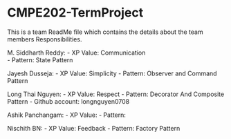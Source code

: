 # CMPE202-TermProject
This is a team ReadMe file which contains the details about the team members Responsibilities. 


M. Siddharth Reddy:
                  - XP Value: Communication     
                  - Pattern: State Pattern

Jayesh Dusseja:
                  - XP Value: Simplicity
                  - Pattern: Observer and Command Pattern

Long Thai Nguyen:
                  - XP Value: Respect
                  - Pattern: Decorator And Composite Pattern
		   - Github account: longnguyen0708

Ashik Panchangam:
                  - XP Value:
                  - Pattern:

Nischith BN:
                  - XP Value: Feedback
                  - Pattern: Factory Pattern